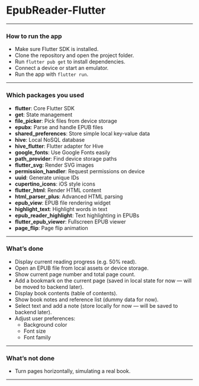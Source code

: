 # EpubReader-Flutter

---

### How to run the app

- Make sure Flutter SDK is installed.
- Clone the repository and open the project folder.
- Run `flutter pub get` to install dependencies.
- Connect a device or start an emulator.
- Run the app with `flutter run`.

---

### Which packages you used

- **flutter**: Core Flutter SDK
- **get**: State management
- **file_picker**: Pick files from device storage
- **epubx**: Parse and handle EPUB files
- **shared_preferences**: Store simple local key-value data
- **hive**: Local NoSQL database
- **hive_flutter**: Flutter adapter for Hive
- **google_fonts**: Use Google Fonts easily
- **path_provider**: Find device storage paths
- **flutter_svg**: Render SVG images
- **permission_handler**: Request permissions on device
- **uuid**: Generate unique IDs
- **cupertino_icons**: iOS style icons
- **flutter_html**: Render HTML content
- **html_parser_plus**: Advanced HTML parsing
- **epub_view**: EPUB file rendering widget
- **highlight_text**: Highlight words in text
- **epub_reader_highlight**: Text highlighting in EPUBs
- **flutter_epub_viewer**: Fullscreen EPUB viewer
- **page_flip**: Page flip animation

---

### What’s done

- Display current reading progress (e.g. 50% read).
- Open an EPUB file from local assets or device storage.
- Show current page number and total page count.
- Add a bookmark on the current page (saved in local state for now — will be moved to backend
  later).
- Display book contents (table of contents).
- Show book notes and reference list (dummy data for now).
- Select text and add a note (store locally for now — will be saved to backend later).
- Adjust user preferences:
    - Background color
    - Font size
    - Font family

---

### What’s not done

- Turn pages horizontally, simulating a real book.

---
